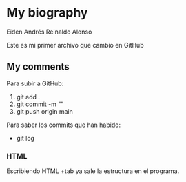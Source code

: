 

# My biography #

Eiden Andrés Reinaldo Alonso

Este es mi primer archivo que cambio en GitHub

## My comments ##

Para subir a GitHub:
1. git add .
2. git commit -m ""
3. git push origin main

Para saber los commits que han habido: 

- git log

### HTML ###
Escribiendo HTML +tab ya sale la estructura en el programa.